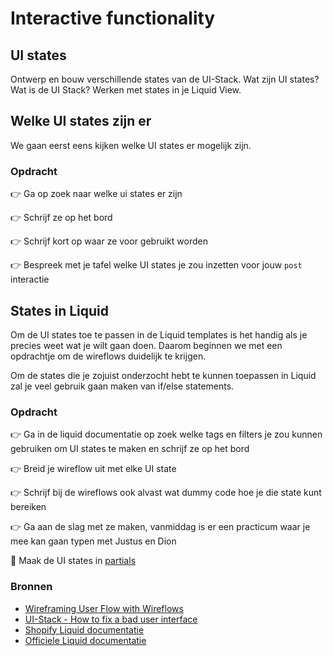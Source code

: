 # Interactive functionality

## UI states

Ontwerp en bouw verschillende states van de UI-Stack. Wat zijn UI states? Wat is de UI Stack? Werken met states in je Liquid View. 

## Welke UI states zijn er

We gaan eerst eens kijken welke UI states er mogelijk zijn. 

### Opdracht

👉 Ga op zoek naar welke ui states er zijn

👉 Schrijf ze op het bord

👉 Schrijf kort op waar ze voor gebruikt worden

👉 Bespreek met je tafel welke UI states je zou inzetten voor jouw `post` interactie

## States in Liquid

Om de UI states toe te passen in de Liquid templates is het handig als je precies weet wat je wilt gaan doen. Daarom beginnen we met een opdrachtje om de wireflows duidelijk te krijgen. 

Om de states die je zojuist onderzocht hebt te kunnen toepassen in Liquid zal je veel gebruik gaan maken van if/else statements. 

### Opdracht
👉 Ga in de liquid documentatie op zoek welke tags en filters je zou kunnen gebruiken om UI states te maken en schrijf ze op het bord

👉 Breid je wireflow uit met elke UI state

👉 Schrijf bij de wireflows ook alvast wat dummy code hoe je die state kunt bereiken

👉 Ga aan de slag met ze maken, vanmiddag is er een practicum waar je mee kan gaan typen met Justus en Dion

💪 Maak de UI states in [partials](https://shopify.github.io/liquid/tags/template/#render)

### Bronnen

- [Wireframing User Flow with Wireflows](https://balsamiq.com/learn/articles/wireflows/)
- [UI-Stack - How to fix a bad user interface](https://www.scotthurff.com/posts/why-your-user-interface-is-awkward-youre-ignoring-the-ui-stack/)
- [Shopify Liquid documentatie](https://shopify.github.io/liquid/)
- [Officiele Liquid documentatie](https://liquidjs.com/index.html)
